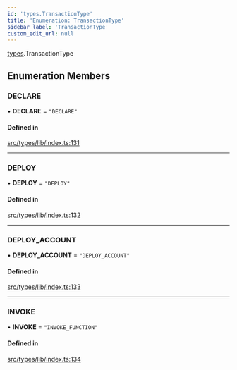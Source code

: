 ```yaml
---
id: 'types.TransactionType'
title: 'Enumeration: TransactionType'
sidebar_label: 'TransactionType'
custom_edit_url: null
---
```


[types](../namespaces/types.md).TransactionType

## Enumeration Members

### DECLARE

• **DECLARE** = `"DECLARE"`

#### Defined in

[src/types/lib/index.ts:131](https://github.com/0xs34n/starknet.js/blob/develop/src/types/lib/index.ts#L131)

---

### DEPLOY

• **DEPLOY** = `"DEPLOY"`

#### Defined in

[src/types/lib/index.ts:132](https://github.com/0xs34n/starknet.js/blob/develop/src/types/lib/index.ts#L132)

---

### DEPLOY_ACCOUNT

• **DEPLOY_ACCOUNT** = `"DEPLOY_ACCOUNT"`

#### Defined in

[src/types/lib/index.ts:133](https://github.com/0xs34n/starknet.js/blob/develop/src/types/lib/index.ts#L133)

---

### INVOKE

• **INVOKE** = `"INVOKE_FUNCTION"`

#### Defined in

[src/types/lib/index.ts:134](https://github.com/0xs34n/starknet.js/blob/develop/src/types/lib/index.ts#L134)
